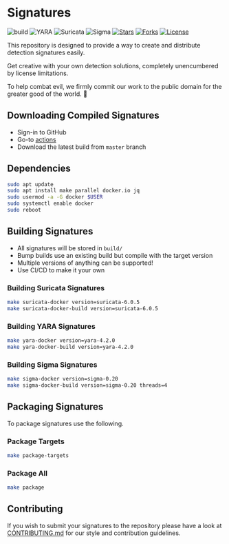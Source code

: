 # Signatures

![build](https://github.com/c3rb3ru5d3d53c/signatures/actions/workflows/signatures.yml/badge.svg?branch=master)
![YARA](https://img.shields.io/badge/target-yara-brightgreen)
![Suricata](https://img.shields.io/badge/target-suricata-brightgreen)
![Sigma](https://img.shields.io/badge/target-sigma-brightgreen)
[![Stars](https://img.shields.io/github/stars/c3rb3ru5d3d53c/signatures)](https://github.com/c3rb3ru5d3d53c/signatures/stargazers)
[![Forks](https://img.shields.io/github/forks/c3rb3ru5d3d53c/signatures)](https://github.com/c3rb3ru5d3d53c/signatures/network)
[![License](https://img.shields.io/github/license/c3rb3ru5d3d53c/signatures)](https://github.com/c3rb3ru5d3d53c/signatures/blob/master/LICENSE)

This repository is designed to provide a way to create and distribute detection signatures easily.

Get creative with your own detection solutions, completely unencumbered by license limitations.

To help combat evil, we firmly commit our work to the public domain for the greater good of the world. :tada:

## Downloading Compiled Signatures

- Sign-in to GitHub
- Go-to [actions](https://github.com/c3rb3ru5d3d53c/signatures/actions/)
- Download the latest build from `master` branch

## Dependencies

```bash
sudo apt update
sudo apt install make parallel docker.io jq
sudo usermod -a -G docker $USER
sudo systemctl enable docker
sudo reboot
```

## Building Signatures

- All signatures will be stored in `build/`
- Bump builds use an existing build but compile with the target version
- Multiple versions of anything can be supported!
- Use CI/CD to make it your own

### Building Suricata Signatures

```bash
make suricata-docker version=suricata-6.0.5
make suricata-docker-build version=suricata-6.0.5
```

### Building YARA Signatures

```bash
make yara-docker version=yara-4.2.0
make yara-docker-build version=yara-4.2.0
```

### Building Sigma Signatures

```bash
make sigma-docker version=sigma-0.20
make sigma-docker-build version=sigma-0.20 threads=4
```

## Packaging Signatures

To package signatures use the following.

### Package Targets

```bash
make package-targets
```

### Package All

```bash
make package
```

## Contributing

If you wish to submit your signatures to the repository please have a look at [CONTRIBUTING.md](CONTRIBUTING.md) for our style and contribution guidelines.
